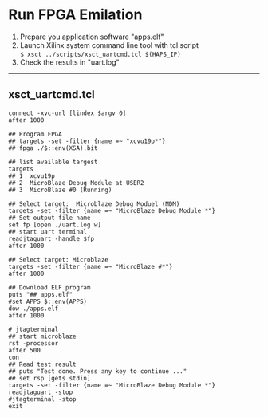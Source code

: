 # Run FPGA Emilation

1. Prepare you application software "apps.elf"
2. Launch Xilinx system command line tool with tcl script \
```$ xsct ../scripts/xsct_uartcmd.tcl $(HAPS_IP)```
3. Check the results in "uart.log" 

---
## xsct_uartcmd.tcl
```
connect -xvc-url [lindex $argv 0]
after 1000

## Program FPGA
## targets -set -filter {name =~ "xcvu19p*"}
## fpga ./$::env(XSA).bit

## list available targest
targets
## 1  xcvu19p
## 2  MicroBlaze Debug Module at USER2
## 3  MicroBlaze #0 (Running)

## Select target:  Microblaze Debug Moduel (MDM)
targets -set -filter {name =~ "MicroBlaze Debug Module *"}
## Set output file name
set fp [open ./uart.log w]
## start uart terminal
readjtaguart -handle $fp
after 1000

## Select target: Microblaze
targets -set -filter {name =~ "MicroBlaze #*"}
after 1000

## Download ELF program
puts "## apps.elf"
#set APPS $::env(APPS)
dow ./apps.elf
after 1000

# jtagterminal
## start microblaze
rst -processor
after 500
con
## Read test result
## puts "Test done. Press any key to continue ..."
## set rsp [gets stdin]
targets -set -filter {name =~ "MicroBlaze Debug Module *"}
readjtaguart -stop
#jtagterminal -stop
exit
```
